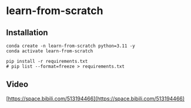 # learn-from-scratch

## Installation

```
conda create -n learn-from-scratch python=3.11 -y
conda activate learn-from-scratch
```

```
pip install -r requirements.txt
# pip list --format=freeze > requirements.txt
```

## Video

[https://space.bibili.com/513194466](https://space.bibili.com/513194466)